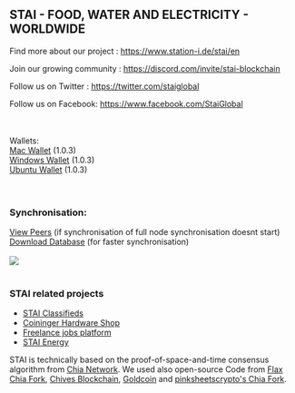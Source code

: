 <p id="station"></p>
<h2>STAI - FOOD, WATER AND ELECTRICITY - WORLDWIDE</h2>

Find more about our project : https://www.station-i.de/stai/en

Join our growing community : https://discord.com/invite/stai-blockchain

Follow us on Twitter : https://twitter.com/staiglobal

Follow us on Facebook: https://www.facebook.com/StaiGlobal


<br><br>
Wallets:<br>
<a href="https://github.com/STATION-I/staicoin-blockchain/releases/download/1.0.3/staicoin-1.0.3.dmg">Mac Wallet</a> (1.0.3)<br>
<a href="https://github.com/STATION-I/staicoin-blockchain/releases/download/1.0.3/staicoinSetup-1.0.3.exe">Windows Wallet</a> (1.0.3)<br>
<a href="https://github.com/STATION-I/staicoin-blockchain/releases/download/1.0.3/staicoin-blockchain_1.0.3_amd64.deb">Ubuntu Wallet</a> (1.0.3)<br>
<br><br>
<h3>Synchronisation:</h3>

<a href="https://alltheblocks.net/stai/peers">View Peers</a> (if synchronisation of full node synchronisation doesnt start)<br>
<a href="https://stai.global/database/staiblockchain.rar">Download Database</a> (for faster synchronisation)<br><br>
<img src="https://www.station-i.de/wp-content/uploads/2016/07/sw_zuweso_iguru_station-i_gruen.jpg"/>
<br><br>
<h3>STAI related projects</h3>
<ul>
  <li><a href="https://classifieds.stai.global/">STAI Classifieds</a></li>
  <li><a href="https://www.coininger.com/">Coininger Hardware Shop</a></li>
  <li><a href="https://webfreelance.work/">Freelance jobs platform</a></li>
  <li><a href="https://lumenaza.community/staienergy/">STAI Energy</a></li>
</ul>
STAI is technically based on the proof-of-space-and-time consensus algorithm from <a href="https://github.com/Chia-Network/chia-blockchain/">Chia Network</a>. We used also open-source Code from <a href="https://github.com/Flax-Network/flax-blockchain">Flax Chia Fork</a>, <a href="https://github.com/HiveProject2021/chives-blockchain">Chives Blockchain</a>, <a href="https://github.com/Gold-Coin-Network/goldcoin-blockchain">Goldcoin</a> and <a href="https://github.com/pinksheetscrypto/covid-blockchain">pinksheetscrypto's Chia Fork</a>.
